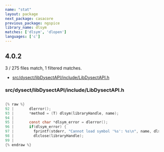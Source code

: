 ```yaml
---
name: "stat"
layout: package
next_package: casacore
previous_package: ngspice
library_name: dlsym
matches: ['dlsym', 'dlopen']
languages: ['c']
---
```

## 4.0.2
3 / 275 files match, 1 filtered matches.

 - [src/dysect/libDysectAPI/include/LibDysectAPI.h](#srcdysectlibdysectapiincludelibdysectapih)

### src/dysect/libDysectAPI/include/LibDysectAPI.h

```c

{% raw %}
92 |       dlerror();
93 |       *method = (T) dlsym(libraryHandle, name);
94 | 
95 |       const char *dlsym_error = dlerror();
96 |       if(dlsym_error) {
97 |         fprintf(stderr, "Cannot load symbol '%s': %s\n", name, dlsym_error);
98 |         dlclose(libraryHandle);
99 | 
{% endraw %}

```